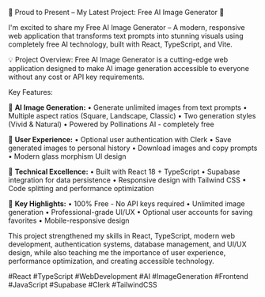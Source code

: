🚀 Proud to Present – My Latest Project: Free AI Image Generator 🎨

I'm excited to share my Free AI Image Generator – A modern, responsive web application that transforms text prompts into stunning visuals using completely free AI technology, built with React, TypeScript, and Vite.

💡 Project Overview:
Free AI Image Generator is a cutting-edge web application designed to make AI image generation accessible to everyone without any cost or API key requirements.

Key Features:

🎨 **AI Image Generation:**
• Generate unlimited images from text prompts
• Multiple aspect ratios (Square, Landscape, Classic)
• Two generation styles (Vivid & Natural)
• Powered by Pollinations AI - completely free

👤 **User Experience:**
• Optional user authentication with Clerk
• Save generated images to personal history
• Download images and copy prompts
• Modern glass morphism UI design

🔧 **Technical Excellence:**
• Built with React 18 + TypeScript
• Supabase integration for data persistence
• Responsive design with Tailwind CSS
• Code splitting and performance optimization

🌟 **Key Highlights:**
• 100% Free - No API keys required
• Unlimited image generation
• Professional-grade UI/UX
• Optional user accounts for saving favorites
• Mobile-responsive design

This project strengthened my skills in React, TypeScript, modern web development, authentication systems, database management, and UI/UX design, while also teaching me the importance of user experience, performance optimization, and creating accessible technology.

#React #TypeScript #WebDevelopment #AI #ImageGeneration #Frontend #JavaScript #Supabase #Clerk #TailwindCSS